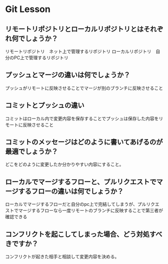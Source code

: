 # Git Lesson

## リモートリポジトリとローカルリポジトリとはそれぞれ何でしょうか？
リモートリポジトリ　ネット上で管理するリポジトリ
ローカルリポジトリ　自分のPC上で管理するリポジトリ

## プッシュとマージの違いは何でしょうか？
プッシュがリモートに反映させることでマージが別のブランチに反映させること


## コミットとプッシュの違い
コミットはローカル内で変更内容を保存することでプッシュは保存した内容をリモートに反映させること


## コミットのメッセージはどのように書いてあげるのが最適でしょうか？
どこをどのように変更したか分かりやすい内容にすること。


## ローカルでマージするフローと、プルリクエストでマージするフローの違いは何でしょうか？
ローカルでマージするフローだと自分のpc上で完結してしまうが、プルリクエストでマージするフローなら一度リモートのブランチに反映することで第三者が確認できる


## コンフリクトを起こしてしまった場合、どう対処すべきですか？
コンフリクトが起きた相手と相談して変更内容を決める。


